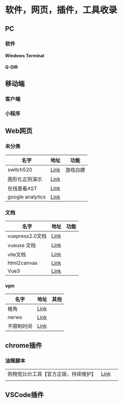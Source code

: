 # 软件，网页，插件，工具收录

## PC

### 软件

#### Windows Terminal

#### Q-DIR




## 移动端

### 客户端

### 小程序

## Web网页

### 未分类

| 名字             | 地址                                                | 功能     |
| ---------------- | --------------------------------------------------- | -------- |
| switch520        | [Link](https://switch520.com/)                      | 游戏白嫖 |
| 图形化正则演示   | [Link](https://regexper.com/)                       |          |
| 在线查看AST      | [Link](https://astexplorer.net/)                    |          |
| google analytics | [Link](https://analytics.google.com/analytics/web/) |          |

### 文档

| 名字            | 地址                                                  | 功能 |
| --------------- | ----------------------------------------------------- | ---- |
| vuepress2.0文档 | [Link](https://v2.vuepress.vuejs.org/guide/)          |      |
| vueuse 文档     | [Link](https://vueuse.org/guide/)                     |      |
| vite文档        | [Link](https://vitejs.dev/guide/)                     |      |
| html2canvas     | [Link](https://html2canvas.hertzen.com/documentation) |      |
| Vue3            | [Link](https://vuejs.org/guide/introduction.html)     |      |

### vpn

| 名字       | 地址                              | 其他 |
| ---------- | --------------------------------- | ---- |
| 棱角       | [Link](https://www.lengjiao.me/)  |      |
| nerwo      | [Link](https://control.nerwo.co/) |      |
| 不限制时间 | [Link](https://byw.tv/)           |      |

## chrome插件


### 油猴脚本

|                                      |                                                                                                                                                                                               |     |
| ------------------------------------ | --------------------------------------------------------------------------------------------------------------------------------------------------------------------------------------------- | --- |
| 购物党比价工具【官方正版，持续维护】 | [Link](https://greasyfork.org/zh-CN/scripts/436876-%E8%B4%AD%E7%89%A9%E5%85%9A%E6%AF%94%E4%BB%B7%E5%B7%A5%E5%85%B7-%E5%AE%98%E6%96%B9%E6%AD%A3%E7%89%88-%E6%8C%81%E7%BB%AD%E7%BB%B4%E6%8A%A4) |     |
|                                      |                                                                                                                                                                                               |     |

## VSCode插件
